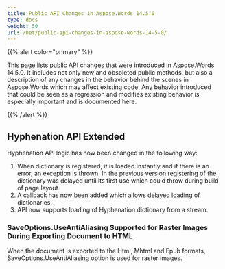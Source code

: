 ```yaml
---
title: Public API Changes in Aspose.Words 14.5.0
type: docs
weight: 50
url: /net/public-api-changes-in-aspose-words-14-5-0/
---
```


{{% alert color="primary" %}} 

This page lists public API changes that were introduced in Aspose.Words 14.5.0. It includes not only new and obsoleted public methods, but also a description of any changes in the behavior behind the scenes in Aspose.Words which may affect existing code. Any behavior introduced that could be seen as a regression and modifies existing behavior is especially important and is documented here.

{{% /alert %}} 

## Hyphenation API Extended

Hyphenation API logic has now been changed in the following way:

1. When dictionary is registered, it is loaded instantly and if there is an error, an exception is thrown. In the previous version registering of the dictionary was delayed until its first use which could throw during build of page layout.
1. A callback has now been added which allows delayed loading of dictionaries.
1. API now supports loading of Hyphenation dictionary from a stream.

### SaveOptions.UseAntiAliasing Supported for Raster Images During Exporting Document to HTML

When the document is exported to the Html, Mhtml and Epub formats, SaveOptions.UseAntiAliasing option is used for raster images.
